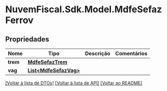 # NuvemFiscal.Sdk.Model.MdfeSefazFerrov

## Propriedades

Nome | Tipo | Descrição | Comentários
------------ | ------------- | ------------- | -------------
**trem** | [**MdfeSefazTrem**](MdfeSefazTrem.md) |  | 
**vag** | [**List&lt;MdfeSefazVag&gt;**](MdfeSefazVag.md) |  | 

[[Voltar à lista de DTOs]](../README.md#documentation-for-models) [[Voltar à lista de API]](../README.md#documentation-for-api-endpoints) [[Voltar ao README]](../README.md)

